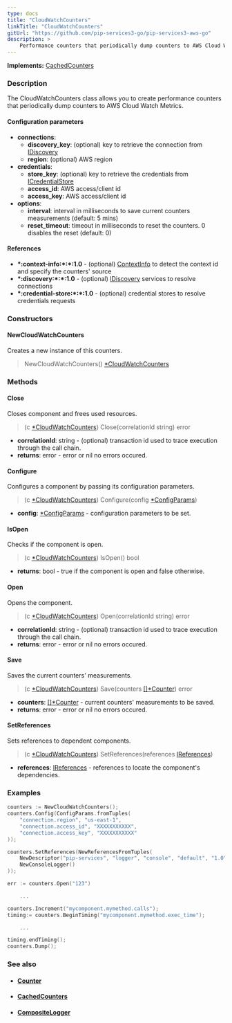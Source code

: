 ```yaml
---
type: docs
title: "CloudWatchCounters"
linkTitle: "CloudWatchCounters"
gitUrl: "https://github.com/pip-services3-go/pip-services3-aws-go"
description: >
    Performance counters that periodically dump counters to AWS Cloud Watch Metrics.
---
```


**Implements:** [CachedCounters](../../../components/count/cached_counters)

### Description

The CloudWatchCounters class allows you to create performance counters that periodically dump counters to AWS Cloud Watch Metrics.

#### Configuration parameters
 
- **connections**:                   
    - **discovery_key**: (optional) key to retrieve the connection from [IDiscovery](../../../components/connect/idiscovery)
    - **region**: (optional) AWS region
- **credentials**:    
    - **store_key**: (optional) key to retrieve the credentials from [ICredentialStore](../../../components/auth/icredential_store)
    - **access_id**: AWS access/client id
    - **access_key**: AWS access/client id
- **options**:
    - **interval**: interval in milliseconds to save current counters measurements (default: 5 mins)
    - **reset_timeout**: timeout in milliseconds to reset the counters. 0 disables the reset (default: 0)


#### References
- **\*:context-info:\*:\*:1.0** - (optional) [ContextInfo](../../../components/info/context_info) to detect the context id and specify the counters' source
- **\*:discovery:\*:\*:1.0** - (optional) [IDiscovery](../../../components/connect/idiscovery) services to resolve connections
- **\*:credential-store:\*:\*:1.0** - (optional) credential stores to resolve credentials requests

### Constructors

#### NewCloudWatchCounters
Creates a new instance of this counters.

> NewCloudWatchCounters() [*CloudWatchCounters]()


### Methods

#### Close
Closes component and frees used resources.

> (c [*CloudWatchCounters]()) Close(correlationId string) error

- **correlationId**: string - (optional) transaction id used to trace execution through the call chain.
- **returns**: error - error or nil no errors occured.

#### Configure
Configures a component by passing its configuration parameters.

> (c [*CloudWatchCounters]()) Configure(config [*ConfigParams](../../../commons/config/config_params))

- **config**: [*ConfigParams](../../../commons/config/config_params) - configuration parameters to be set.


#### IsOpen
Checks if the component is open.

> (c [*CloudWatchCounters]()) IsOpen() bool

- **returns**: bool - true if the component is open and false otherwise.

#### Open
Opens the component.

> (c [*CloudWatchCounters]()) Open(correlationId string) error

- **correlationId**: string - (optional) transaction id used to trace execution through the call chain.
- **returns**: error - error or nil no errors occured.

#### Save
Saves the current counters' measurements.

> (c [*CloudWatchCounters]()) Save(counters [[]*Counter](../../../components/count/counter)) error

- **counters**: [[]*Counter](../../../components/count/counter) - current counters' measurements to be saved.
- **returns**: error - error or nil no errors occured.

#### SetReferences
Sets references to dependent components.

> (c [*CloudWatchCounters]()) SetReferences(references [IReferences](../../../commons/refer/ireferences))

- **references**: [IReferences](../../../commons/refer/ireferences) - references to locate the component's dependencies.



### Examples

```go
counters := NewCloudWatchCounters();
counters.Config(ConfigParams.fromTuples(
    "connection.region", "us-east-1",
    "connection.access_id", "XXXXXXXXXXX",
    "connection.access_key", "XXXXXXXXXXX"
));

counters.SetReferences(NewReferencesFromTuples(
    NewDescriptor("pip-services", "logger", "console", "default", "1.0"),
    NewConsoleLogger()
));

err := counters.Open("123")

    ...

counters.Increment("mycomponent.mymethod.calls");
timing:= counters.BeginTiming("mycomponent.mymethod.exec_time");

    ...

timing.endTiming();
counters.Dump();
```

### See also
- #### [Counter](../../../components/count/counter)
- #### [CachedCounters](../../../components/count/cached_counters)
- #### [CompositeLogger](../../../components/log/composite_logger) 
